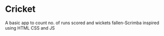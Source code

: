 # Cricket
A basic app to count no. of runs scored and wickets fallen-Scrimba inspired using HTML CSS and JS
